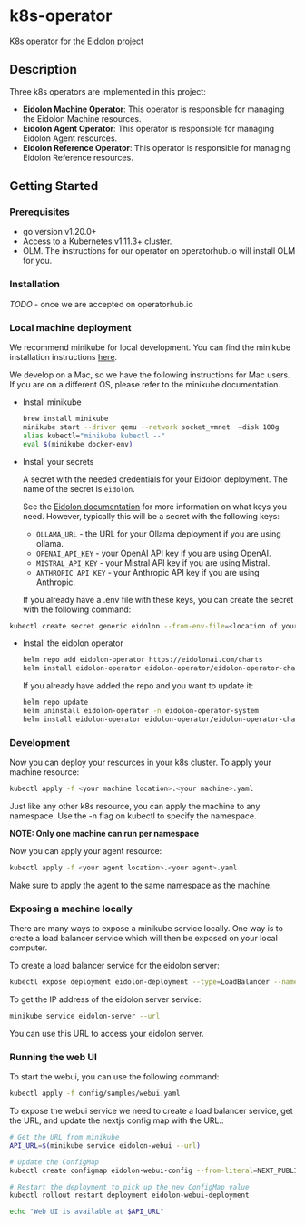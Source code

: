 # k8s-operator
K8s operator for the [Eidolon project](http://www.eidolonai.com)

## Description
Three k8s operators are implemented in this project:
- **Eidolon Machine Operator**: This operator is responsible for managing the Eidolon Machine resources.
- **Eidolon Agent Operator**: This operator is responsible for managing Eidolon Agent resources.
- **Eidolon Reference Operator**: This operator is responsible for managing Eidolon Reference resources.

## Getting Started

### Prerequisites
- go version v1.20.0+
- Access to a Kubernetes v1.11.3+ cluster.
- OLM.  The instructions for our operator on operatorhub.io will install OLM for you.
 
### Installation
*TODO* - once we are accepted on operatorhub.io

### Local machine deployment
We recommend minikube for local development.  You can find the minikube installation instructions [here](https://minikube.sigs.k8s.io/docs/start/).

We develop on a Mac, so we have the following instructions for Mac users.  If you are on a different OS, please refer to the minikube documentation.

* Install minikube
    ```sh
    brew install minikube
    minikube start --driver qemu --network socket_vmnet  —disk 100g
    alias kubectl="minikube kubectl --"   
    eval $(minikube docker-env)
    ```

* Install your secrets

  A secret with the needed credentials for your Eidolon deployment. The name of the secret is `eidolon`.

  See the [Eidolon documentation](https://www.eidolonai.com) for more information on what keys you need. 
  However, typically this will be a secret with the following keys:
  - `OLLAMA_URL` - the URL for your Ollama deployment if you are using ollama.
  - `OPENAI_API_KEY` - your OpenAI API key if you are using OpenAI.
  - `MISTRAL_API_KEY` - your Mistral API key if you are using Mistral.
  - `ANTHROPIC_API_KEY` - your Anthropic API key if you are using Anthropic.

  If you already have a .env file with these keys, you can create the secret with the following command:
```sh
kubectl create secret generic eidolon --from-env-file=<location of your env file>/.env
```

* Install the eidolon operator
    ```sh
    helm repo add eidolon-operator https://eidolonai.com/charts 
    helm install eidolon-operator eidolon-operator/eidolon-operator-chart --namespace eidolon-operator-system --create-namespace
    ```

    If you already have added the repo and you want to update it:
    ```sh
    helm repo update
    helm uninstall eidolon-operator -n eidolon-operator-system                  
    helm install eidolon-operator eidolon-operator/eidolon-operator-chart --namespace eidolon-operator-system --create-namespace
    ```

### Development
Now you can deploy your resources in your k8s cluster. To apply your machine resource:
```sh
kubectl apply -f <your machine location>.<your machine>.yaml
```
Just like any other k8s resource, you can apply the machine to any namespace. Use the -n flag on kubectl to specify the namespace.

**NOTE: Only one machine can run per namespace**

Now you can apply your agent resource:
```sh
kubectl apply -f <your agent location>.<your agent>.yaml
```

Make sure to apply the agent to the same namespace as the machine.

### Exposing a machine locally
There are many ways to expose a minikube service locally. 
One way is to create a load balancer service which will then be exposed on your local computer. 

To create a load balancer service for the eidolon server:
```sh
kubectl expose deployment eidolon-deployment --type=LoadBalancer --name=eidolon-server --port 8080
```

To get the IP address of the eidolon server service:
```sh
minikube service eidolon-server --url
```

You can use this URL to access your eidolon server.

### Running the web UI
To start the webui, you can use the following command:
```sh
kubectl apply -f config/samples/webui.yaml
```

To expose the webui service we need to create a load balancer service, get the URL, and update the nextjs config map with the URL.:
```sh
# Get the URL from minikube
API_URL=$(minikube service eidolon-webui --url)

# Update the ConfigMap
kubectl create configmap eidolon-webui-config --from-literal=NEXT_PUBLIC_API_URL=$API_URL -o yaml --dry-run=client | kubectl apply -f -

# Restart the deployment to pick up the new ConfigMap value
kubectl rollout restart deployment eidolon-webui-deployment

echo "Web UI is available at $API_URL"
```
